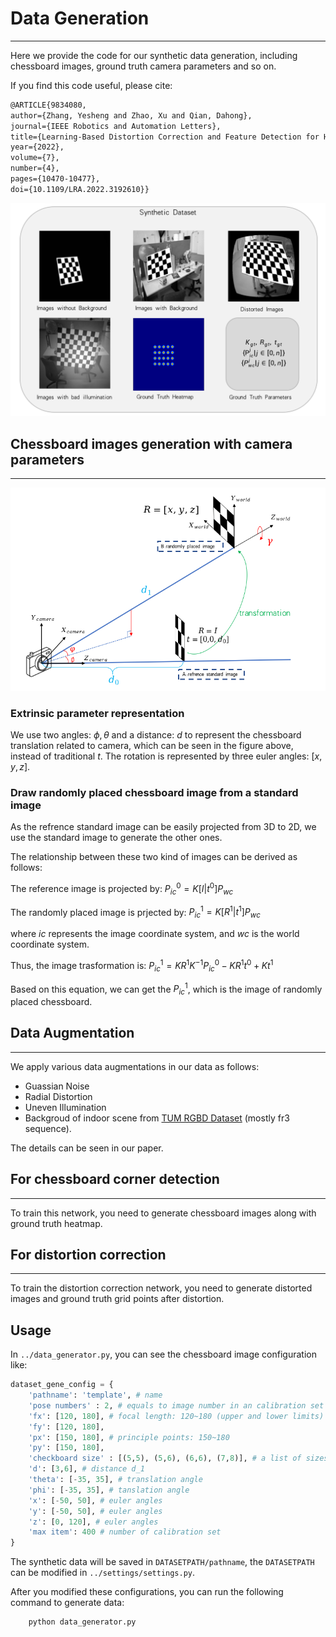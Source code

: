 <!--
 * @Author: EasonZhang
 * @Date: 2022-05-11 15:19:46
 * @LastEditors: EasonZhang
 * @LastEditTime: 2022-05-12 15:43:08
 * @FilePath: /Code_github/dataset/README.md
 * @Description: Data Generation Manual
 * 
 * Copyright (c) 2022 by EasonZhang, All Rights Reserved. 
-->

# Data Generation
---
Here we provide the code for our synthetic data generation, including chessboard images, ground truth camera parameters and so on.

If you find this code useful, please cite:
```Latex
@ARTICLE{9834080,  
author={Zhang, Yesheng and Zhao, Xu and Qian, Dahong},  
journal={IEEE Robotics and Automation Letters},   
title={Learning-Based Distortion Correction and Feature Detection for High Precision and Robust Camera Calibration},   
year={2022},  
volume={7},  
number={4},  
pages={10470-10477},  
doi={10.1109/LRA.2022.3192610}}
```

![dataImg](../assets/SyntheData.png)

## Chessboard images generation with camera parameters
---
![gene](../assets/DataGene.png)

### Extrinsic parameter representation
We use two angles: $\phi, \theta$ and a distance: $d$ to represent the chessboard translation related to camera, which can be seen in the figure above, instead of traditional $t$.
The rotation is represented by three euler angles: $[x,y,z]$.

### Draw randomly placed chessboard image from a standard image
As the refrence standard image can be easily projected from 3D to 2D, we use the standard image to generate the other ones.

The relationship between these two kind of images can be derived as follows:

The reference image is projected by: $P_{ic}^0 = K[I | t^0]P_{wc}$

The randomly placed image is prjected by: $P_{ic}^1 = K[R^1 | t^1]P_{wc}$

where $ic$ represents the image coordinate system, and $wc$ is the world coordinate system.

Thus, the image trasformation is: $P_{ic}^1 = KR^1K^{-1}P_{ic}^0 - KR^1t^0 + Kt^1$

Based on this equation, we can get the $P_{ic}^1$, which is the image of randomly placed chessboard.

## Data Augmentation
---
We apply various data augmentations in our data as follows:
- Guassian Noise
- Radial Distortion
- Uneven Illumination
- Backgroud of indoor scene from [TUM RGBD Dataset](https://vision.in.tum.de/data/datasets/rgbd-dataset/download) (mostly fr3 sequence).

The details can be seen in our paper.

## For chessboard corner detection
---
To train this network, you need to generate chessboard images along with ground truth heatmap.

## For distortion correction
---
To train the distortion correction network, you need to generate distorted images and ground truth grid points after distortion.

## Usage
In `../data_generator.py`, you can see the chessboard image configuration like:
```python
dataset_gene_config = {
    'pathname': 'template', # name
    'pose numbers' : 2, # equals to image number in an calibration set
    'fx': [120, 180], # focal length: 120~180 (upper and lower limits)
    'fy': [120, 180], 
    'px': [150, 180], # principle points: 150~180
    'py': [150, 180],
    'checkboard size' : [(5,5), (5,6), (6,6), (7,8)], # a list of sizes
    'd': [3,6], # distance d_1
    'theta': [-35, 35], # translation angle
    'phi': [-35, 35], # tanslation angle
    'x': [-50, 50], # euler angles
    'y': [-50, 50], # euler angles
    'z': [0, 120], # euler angles
    'max item': 400 # number of calibration set  
}
```
The synthetic data will be saved in `DATASETPATH/pathname`, the `DATASETPATH` can be modified in `../settings/settings.py`.

After you modified these configurations, you can run the following command to generate data:
```python
    python data_generator.py 
```

